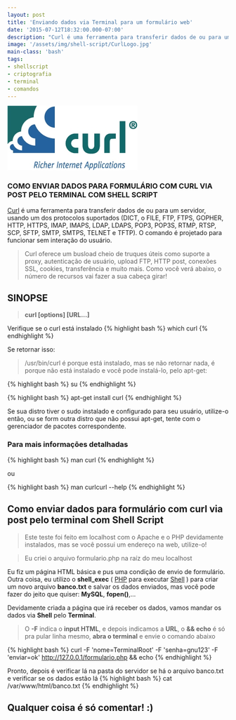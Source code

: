 ```yaml
---
layout: post
title: 'Enviando dados via Terminal para um formulário web'
date: '2015-07-12T18:32:00.000-07:00'
description: "Curl é uma ferramenta para transferir dados de ou para um servidor"
image: '/assets/img/shell-script/CurlLogo.jpg'
main-class: 'bash'
tags:
- shellscript
- criptografia
- terminal
- comandos
---
```


![Enviando dados via Terminal para um formulário web](/assets/img/shell-script/CurlLogo.jpg "Enviando dados via Terminal para um formulário web")

### COMO ENVIAR DADOS PARA FORMULÁRIO COM CURL VIA POST PELO TERMINAL COM SHELL SCRIPT

[Curl](https://curl.haxx.se/) é uma ferramenta para transferir dados de ou para um servidor, usando um dos protocolos suportados (DICT, o FILE, FTP, FTPS, GOPHER, HTTP, HTTPS, IMAP, IMAPS, LDAP, LDAPS, POP3, POP3S, RTMP, RTSP, SCP, SFTP, SMTP, SMTPS, TELNET e TFTP). O comando é projetado para funcionar sem interação do usuário.

> Curl oferece um busload cheio de truques úteis como suporte a proxy, autenticação de usuário, upload FTP, HTTP post, conexões SSL, cookies, transferência e muito mais. Como você verá abaixo, o número de recursos vai fazer a sua cabeça girar!
 
## SINOPSE
 
> __curl [options] [URL...]__

 Verifique se o curl está instalado 
{% highlight bash %}
which curl
{% endhighlight %}

Se retornar isso: 
> /usr/bin/curl é porque está instalado, mas se não retornar nada, é porque não está instalado e você pode instalá-lo, pelo apt-get:
 
{% highlight bash %}
su
{% endhighlight %}

{% highlight bash %}
apt-get install curl
{% endhighlight %}

Se sua distro tiver o sudo instalado e configurado para seu usuário, utilize-o então, ou se form outra distro que não possui apt-get, tente com o gerenciador de pacotes correspondente.

### Para mais informações detalhadas 
{% highlight bash %}
man curl
{% endhighlight %}

ou

{% highlight bash %}
man curlcurl --help
{% endhighlight %}

## Como enviar dados para formulário com curl via post pelo terminal com Shell Script

> Este teste foi feito em localhost com o Apache e o PHP devidamente instalados, mas se você possui um endereço na web, utilize-o!

> Eu criei o arquivo formulario.php na raíz do meu localhost

Eu fiz um página HTML básica e pus uma condição de envio de formulário. Outra coisa, eu utilizo o __shell_exec__ ( [PHP](http://php.net/) para executar [Shell](http://www.terminalroot.com.br/shell/) ) para criar um novo arquivo __banco.txt__ e salvar os dados enviados, mas você pode fazer do jeito que quiser: __MySQL__, __fopen()__,...

Devidamente criada a página que irá receber os dados, vamos mandar os dados via __Shell__ pelo __Terminal__.

> O __-F__ indica o __input HTML__, e depois indicamos a __URL__, o __&& echo__ é só pra pular linha mesmo, __abra o terminal__ e envie o comando abaixo

{% highlight bash %}
curl -F 'nome=TerminalRoot' -F 'senha=gnu123' -F 'enviar=ok' http://127.0.0.1/formulario.php && echo
{% endhighlight %}

Pronto, depois é verificar lá na pasta do servidor se há o arquivo banco.txt e verificar se os dados estão lá
{% highlight bash %}
cat /var/www/html/banco.txt
{% endhighlight %} 
 
## Qualquer coisa é só comentar! :)
